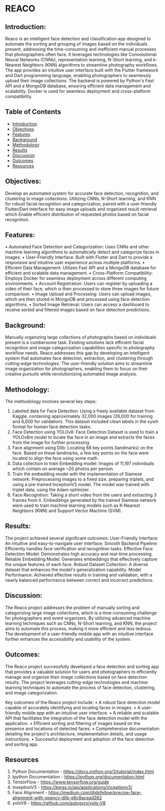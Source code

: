 # REACO


## Introduction:
Reaco is an intelligent face detection and classification app designed to automate the sorting and grouping of images based on the individuals present, addressing the time-consuming and inefficient manual processes that photographers often face. It leverages technologies like Convolutional Neural Networks (CNNs), representation learning, N-Short learning, and k-Nearest Neighbors (KNN) algorithms to streamline photography workflows. The app provides an intuitive user interface built with the Flutter framework and Dart programming language, enabling photographers to seamlessly upload their image collections. The backend is powered by Python's Fast API and a MongoDB database, ensuring efficient data management and scalability. Docker is used for seamless deployment and cross-platform compatibility.

## Table of Contents
- [Introduction](#introduction)
- [Objectives](#objectives)
- [Features](#features)
- [Background](#background)
- [Methodology](#methodology)
- [Results](#results)
- [Discussion](#Discussion)
- [Outcomes](#outcomes)
- [Resources](#resources)

## Objectives:
Develop an automated system for accurate face detection, recognition, and clustering in image collections. Utilizing CNNs, N-Short learning, and KNN for robust facial recognition and categorization, paired with a user-friendly Flutter/Dart interface for easy image uploads and organized result retrieval which Enable efficient distribution of requested photos based on facial recognition.

## Features:
• Automated Face Detection and Categorization: Uses CNNs and other machine learning algorithms to automatically detect and categorize faces in images.
• User-Friendly Interface: Built with Flutter and Dart to provide a responsive and intuitive user experience across multiple platforms.
• Efficient Data Management: Utilizes Fast API and a MongoDB database for efficient and scalable data management.
• Cross-Platform Compatibility: Employs Docker for seamless deployment across different computing environments.
• Account Registration: Users can register by uploading a video of their face, which is then processed to store three images for future comparison.
• Image Upload and Processing: Users can upload images, which are then stored in MongoDB and processed using face detection algorithms.
• Sorted Image Retrieval: Users can access a dashboard to receive sorted and filtered images based on face detection predictions.

## Background:
Manually organizing large collections of photographs based on individuals present is a cumbersome task. Existing solutions lack efficient facial recognition and image categorization capabilities specific to photography workflow needs. Reaco addresses this gap by developing an intelligent system that automates face detection, extraction, and clustering through cutting-edge technologies. The user-friendly solution aims to streamline image organization for photographers, enabling them to focus on their creative pursuits while revolutionizing automated image analysis.

## Methodology:
The methodology involves several key steps:
1. Labeled data for Face Detection: Using a freely available dataset from Kaggle, containing approximately 32,000 images (26,000 for training and 6,000 for validation). This dataset included clean labels in the xywh format for human face detection tasks.
2. Face Detection using YOLOv8: Face Detection Dataset is used to train a YOLOv8m model to locate the face in an image and extracts the faces from the image for further processing.
3. Face alignment using Dlib: Locating 68 key points (landmarks) on the face. Based on these landmarks, a few key points on the face were located to align the face using some math.
4. Data collection to train Embedding model: Images of 11,197 individuals which contain on average ~20 photos per person.
5. Train the embedding model with the implementation of Siamese network: Preprocessing images to a fixed size, preparing triplets, and using a pre-trained InceptionV3 model. The model was trained with triplet data, using the Adam optimizer.
6. Face Recognition: Taking a short video from the users and extracting 3 frames from it. Embeddings generated by the trained Siamese network were used to train machine learning models such as K-Nearest Neighbors (KNN) and Support Vector Machine (SVM).

## Results:
The project achieved several significant outcomes:
User-Friendly Interface: An intuitive and easy-to-navigate user interface.
Smooth Backend Pipeline: Efficiently handles face verification and recognition tasks.
Effective Face Detection Model: Demonstrates high accuracy and real-time processing.
Reliable Embedding Model: Generates embeddings that effectively capture the unique features of each face.
Robust Dataset Collection: A diverse dataset that enhances the model's generalization capability.
Model Performance: Achieved effective results in training and validation, with a nearly balanced performance between correct and incorrect predictions.

## Discussion:
The Reaco project addresses the problem of manually sorting and categorizing large image collections, which is a time-consuming challenge for photographers and event organizers. By utilizing advanced machine learning techniques such as CNNs, N-Short learning, and KNN, the project aims to automate this process, making it more efficient and less tedious. The development of a user-friendly mobile app with an intuitive interface further enhances the accessibility and usability of the system.

## Outcomes:
The Reaco project successfully developed a face detection and sorting app that provides a valuable solution for users and photographers to efficiently manage and organize their image collections based on face detection results. The project leverages cutting-edge technologies and machine learning techniques to automate the process of face detection, clustering, and image categorization.

Key outcomes of the Reaco project include:
• A robust face detection model capable of accurately identifying and locating faces in images.
• A user-friendly mobile app with an intuitive user interface.
• A reliable and scalable API that facilitates the integration of the face detection model with the application.
• Efficient sorting and filtering of images based on the presence and locations of detected faces.
• Comprehensive documentation detailing the project's architecture, implementation details, and usage instructions.
• Successful deployment and adoption of the face detection and sorting app.

## Resources
1. Python Documentation - https://docs.python.org/3/tutorial/index.html
2. Ipython Documentation - https://ipython.org/documentation.html
3. TensorFlow - https://www.tensorflow.org/guide
4. InseptionV3 - https://keras.io/api/applications/inceptionv3/
5. Face Alignment - https://medium.com/@dsfellow/precise-face-alignment-with-opencv-dlib-e6c8acead262
6. yoloV8 - https://github.com/autogyro/yolo-V8
